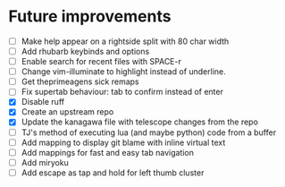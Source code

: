 # Future improvements

- [ ] Make help appear on a rightside split with 80 char width
- [ ] Add rhubarb keybinds and options
- [ ] Enable search for recent files with SPACE-r
- [ ] Change vim-illuminate to highlight instead of underline.
- [ ] Get theprimeagens sick remaps
- [ ] Fix supertab behaviour: tab to confirm instead of enter
- [x] Disable ruff
- [x] Create an upstream repo
- [x] Update the kanagawa file with telescope changes from the repo
- [ ] TJ's method of executing lua (and maybe python) code from a buffer
- [ ] Add mapping to display git blame with inline virtual text
- [ ] Add mappings for fast and easy tab navigation
- [ ] Add miryoku
- [ ] Add escape as tap and hold for left thumb cluster

